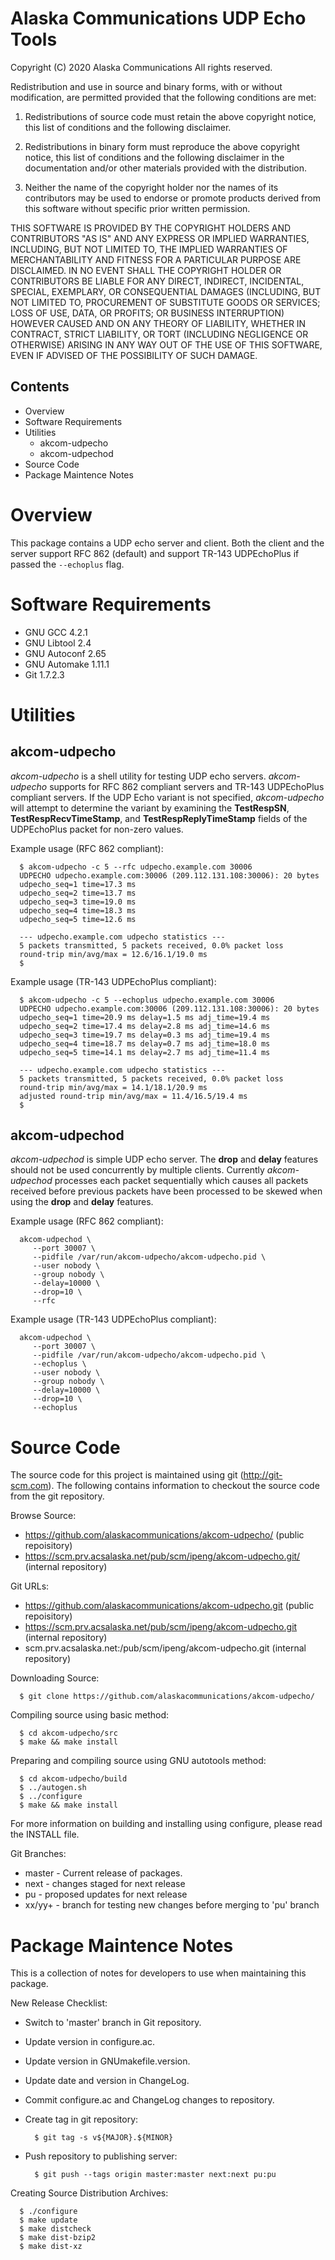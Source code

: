 
Alaska Communications UDP Echo Tools
====================================

Copyright (C) 2020 Alaska Communications
All rights reserved.

Redistribution and use in source and binary forms, with or without
modification, are permitted provided that the following conditions are
met:

   1. Redistributions of source code must retain the above copyright
      notice, this list of conditions and the following disclaimer.

   2. Redistributions in binary form must reproduce the above copyright
      notice, this list of conditions and the following disclaimer in the
      documentation and/or other materials provided with the distribution.

   3. Neither the name of the copyright holder nor the names of its
      contributors may be used to endorse or promote products derived from
      this software without specific prior written permission.

THIS SOFTWARE IS PROVIDED BY THE COPYRIGHT HOLDERS AND CONTRIBUTORS "AS
IS" AND ANY EXPRESS OR IMPLIED WARRANTIES, INCLUDING, BUT NOT LIMITED TO,
THE IMPLIED WARRANTIES OF MERCHANTABILITY AND FITNESS FOR A PARTICULAR
PURPOSE ARE DISCLAIMED. IN NO EVENT SHALL THE COPYRIGHT HOLDER OR
CONTRIBUTORS BE LIABLE FOR ANY DIRECT, INDIRECT, INCIDENTAL, SPECIAL,
EXEMPLARY, OR CONSEQUENTIAL DAMAGES (INCLUDING, BUT NOT LIMITED TO,
PROCUREMENT OF SUBSTITUTE GOODS OR SERVICES; LOSS OF USE, DATA, OR
PROFITS; OR BUSINESS INTERRUPTION) HOWEVER CAUSED AND ON ANY THEORY OF
LIABILITY, WHETHER IN CONTRACT, STRICT LIABILITY, OR TORT (INCLUDING
NEGLIGENCE OR OTHERWISE) ARISING IN ANY WAY OUT OF THE USE OF THIS
SOFTWARE, EVEN IF ADVISED OF THE POSSIBILITY OF SUCH DAMAGE.


Contents
--------

   * Overview
   * Software Requirements
   * Utilities
     - akcom-udpecho
     - akcom-udpechod
   * Source Code
   * Package Maintence Notes


Overview
==========

This package contains a UDP echo server and client. Both the client and the
server support RFC 862 (default) and support TR-143 UDPEchoPlus if passed the
`--echoplus` flag.


Software Requirements
=====================

   * GNU GCC 4.2.1
   * GNU Libtool 2.4
   * GNU Autoconf 2.65
   * GNU Automake 1.11.1
   * Git 1.7.2.3


Utilities
=========

akcom-udpecho
-------------

_akcom-udpecho_ is a shell utility for testing UDP echo servers. _akcom-udpecho_
supports for RFC 862 compliant servers and TR-143 UDPEchoPlus compliant
servers.  If the UDP Echo variant is not specified, _akcom-udpecho_ will 
attempt to determine the variant by examining the __TestRespSN__, 
__TestRespRecvTimeStamp__, and __TestRespReplyTimeStamp__ fields of the
UDPEchoPlus packet for non-zero values.

Example usage (RFC 862 compliant):

      $ akcom-udpecho -c 5 --rfc udpecho.example.com 30006
      UDPECHO udpecho.example.com:30006 (209.112.131.108:30006): 20 bytes
      udpecho_seq=1 time=17.3 ms
      udpecho_seq=2 time=13.7 ms
      udpecho_seq=3 time=19.0 ms
      udpecho_seq=4 time=18.3 ms
      udpecho_seq=5 time=12.6 ms
      
      --- udpecho.example.com udpecho statistics ---
      5 packets transmitted, 5 packets received, 0.0% packet loss
      round-trip min/avg/max = 12.6/16.1/19.0 ms
      $

Example usage (TR-143 UDPEchoPlus compliant):

      $ akcom-udpecho -c 5 --echoplus udpecho.example.com 30006
      UDPECHO udpecho.example.com:30006 (209.112.131.108:30006): 20 bytes
      udpecho_seq=1 time=20.9 ms delay=1.5 ms adj_time=19.4 ms
      udpecho_seq=2 time=17.4 ms delay=2.8 ms adj_time=14.6 ms
      udpecho_seq=3 time=19.7 ms delay=0.3 ms adj_time=19.4 ms
      udpecho_seq=4 time=18.7 ms delay=0.7 ms adj_time=18.0 ms
      udpecho_seq=5 time=14.1 ms delay=2.7 ms adj_time=11.4 ms
      
      --- udpecho.example.com udpecho statistics ---
      5 packets transmitted, 5 packets received, 0.0% packet loss
      round-trip min/avg/max = 14.1/18.1/20.9 ms
      adjusted round-trip min/avg/max = 11.4/16.5/19.4 ms
      $

akcom-udpechod
--------------

_akcom-udpechod_ is simple UDP echo server.  The __drop__ and __delay__ 
features should not be used concurrently by multiple clients. Currently 
_akcom-udpechod_ processes each packet sequentially  which causes all packets 
received before previous packets have been processed to be skewed when using 
the __drop__ and __delay__ features.

Example usage (RFC 862 compliant):

      akcom-udpechod \
         --port 30007 \
         --pidfile /var/run/akcom-udpecho/akcom-udpecho.pid \
         --user nobody \
         --group nobody \
         --delay=10000 \
         --drop=10 \
         --rfc

Example usage (TR-143 UDPEchoPlus compliant):

      akcom-udpechod \
         --port 30007 \
         --pidfile /var/run/akcom-udpecho/akcom-udpecho.pid \
         --echoplus \
         --user nobody \
         --group nobody \
         --delay=10000 \
         --drop=10 \
         --echoplus


Source Code
===========

The source code for this project is maintained using git
(http://git-scm.com).  The following contains information to checkout the
source code from the git repository.

Browse Source:

   * https://github.com/alaskacommunications/akcom-udpecho/ (public repoisitory)
   * https://scm.prv.acsalaska.net/pub/scm/ipeng/akcom-udpecho.git/ (internal repository)

Git URLs:

   * https://github.com/alaskacommunications/akcom-udpecho.git (public repoisitory)
   * https://scm.prv.acsalaska.net/pub/scm/ipeng/akcom-udpecho.git (internal repository)
   * scm.prv.acsalaska.net:/pub/scm/ipeng/akcom-udpecho.git (internal repository)

Downloading Source:

      $ git clone https://github.com/alaskacommunications/akcom-udpecho/

Compiling source using basic method:

      $ cd akcom-udpecho/src
      $ make && make install

Preparing and compiling source using GNU autotools method:

      $ cd akcom-udpecho/build
      $ ../autogen.sh
      $ ../configure
      $ make && make install

For more information on building and installing using configure, please
read the INSTALL file.

Git Branches:

   * master - Current release of packages.
   * next   - changes staged for next release
   * pu     - proposed updates for next release
   * xx/yy+ - branch for testing new changes before merging to 'pu' branch


Package Maintence Notes
=======================

This is a collection of notes for developers to use when maintaining this
package.

New Release Checklist:

   - Switch to 'master' branch in Git repository.
   - Update version in configure.ac.
   - Update version in GNUmakefile.version.
   - Update date and version in ChangeLog.
   - Commit configure.ac and ChangeLog changes to repository.
   - Create tag in git repository:

           $ git tag -s v${MAJOR}.${MINOR}

   - Push repository to publishing server:

           $ git push --tags origin master:master next:next pu:pu

Creating Source Distribution Archives:

      $ ./configure
      $ make update
      $ make distcheck
      $ make dist-bzip2
      $ make dist-xz

